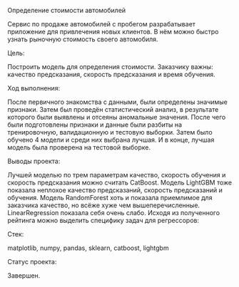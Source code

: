 Определение стоимости автомобилей

Сервис по продаже автомобилей с пробегом разрабатывает приложение для привлечения новых клиентов. В нём можно быстро узнать рыночную стоимость своего автомобиля.

Цель:

Построить модель для определения стоимости. Заказчику важны: качество предсказания, скорость предсказания и время обучения.

Ход выполнения:

После первичного знакомства с данными, были определены значимые признаки. Затем был проведён статистический анализ, в результате которого были выявлены и отсеяны аномальные значения. После чего были подготовлены признаки и данные были разбиты на тренировочную, валидационную и тестовую выборки. Затем было обучено 4 модели и среди них выбрана лучшая. И в конце, лучшая модель была проверена на тестовой выборке.

Выводы проекта:

Лучшей моделью по трем параметрам качество, скорость обучения и скорость предсказания можно считать CatBoost. Модель LightGBM тоже показала неплохое качество предсказаний, скорость предсказаний и обучения. Модель RandomForest хоть и показала приемлимое для заказчика качество, но всёже хуже чем вышеперечисленные. LinearRegression показала себя очень слабо. Исходя из полученного рейтинга можно выделить специфику задач для регрессоров:

Стек:

matplotlib, numpy, pandas, sklearn, catboost, lightgbm

Статус проекта:

Завершен.
